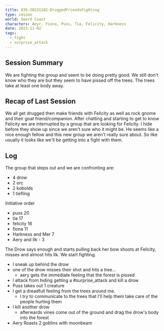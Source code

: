 ```yaml
---
title: 035-20231102-DruggedFriendsFighting
type: sesion
world: Sword Coast
characters: Aeyr, Fiona, Puss, Tia, Felicity, Harkness
date: 2023-11-02
tags:
  - fight
  - surprise_attack
---
```


## Session Summary

We are fighting the group and seem to be doing pretty good. We still don't know who they are but they seem to have pissed off the trees. The trees take at least one body away.

## Recap of Last Session

We all get drugged then make friends with Felicity as well as rock gnome and their goat friend/companion. After chatting and starting to get to know Felicity we are interrupted by a group that are looking for Felicity. I hide before they show up since we aren't sure who it might be. He seems like a nice enough fellow and this new group we aren't really sure about. So like usually it looks like we'll be getting into a fight with them. 
## Log

The group that steps out and we are confronting are:
- 4 drow
- 2 orc
- 2 kobolds
- 1 tiefling

Initiative order
- puss 20
- tia 17
- felicity 16
- fiona 11
- Harkness and Mer 7
- Aery and Ilk - 3

The Drow says enough and starts pulling back her bow shoots at Felicity, misses and almost hits Ilk.
We start fighting.
- I sneak up behind the drow
- one of the drow misses their shot and hits a tree...
	- aery gets the immediate feeling that the forest is pissed
- I attack from hiding getting a #surprise_attack and kill a drow
- Puss takes out 1 creature
- I get a dreadfull feeling from the trees around me.
	- I try to communicate to the trees that I'll help them take care of the people hurting them
- I kill another drow
	- afterwards vines come out of the ground and drag the drow's body into the forest
- Aery Roasts 2 goblins with moonbeam


